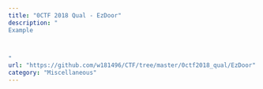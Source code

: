 ```yaml
---
title: "0CTF 2018 Qual - EzDoor"
description: "
Example



"
url: "https://github.com/w181496/CTF/tree/master/0ctf2018_qual/EzDoor"
category: "Miscellaneous"
---
```

